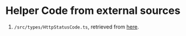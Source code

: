 # Helper Code from external sources

1. `/src/types/HttpStatusCode.ts`, retrieved from [here](https://gist.github.com/scokmen/f813c904ef79022e84ab2409574d1b45).
